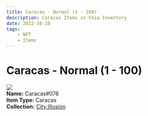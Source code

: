 ```yaml
---
title: Caracas - Normal (1 - 100)
description: Caracas Items in Chia Inventory
date: 2022-10-10
tags:
    - NFT
    - Items
---
```


# Caracas - Normal (1 - 100)
<div class="item_thumbnail">
<img loading="lazy" src="https://fhndpby44ypmcthvl3nfaorltyy4igx3zi2gixetgoqmaorn.arweave.net/Kdo3hxzmH-sFM9V7aUDornjHEGvvKNGRck_zOgwDotA"><br/>
<div><strong>Name:</strong> Caracas#076</div>
<div><strong>Item Type:</strong> Caracas</div>
<div><strong>Collection:</strong> <a href="https://www.spacescan.io/xch/nft/collection/col1lend2dcn558km4wcwta4xnkfv3xpcmlp9kyt0m909emvfxechlyqdl5ndg">City Illusion</a></div>
</div>

